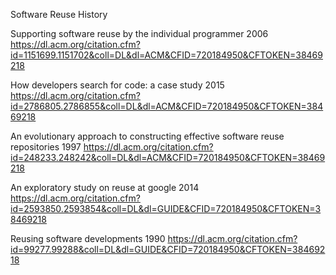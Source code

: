 Software Reuse History

Supporting software reuse by the individual programmer
2006
https://dl.acm.org/citation.cfm?id=1151699.1151702&coll=DL&dl=ACM&CFID=720184950&CFTOKEN=38469218

How developers search for code: a case study
2015
https://dl.acm.org/citation.cfm?id=2786805.2786855&coll=DL&dl=ACM&CFID=720184950&CFTOKEN=38469218

An evolutionary approach to constructing effective software reuse repositories
1997
https://dl.acm.org/citation.cfm?id=248233.248242&coll=DL&dl=ACM&CFID=720184950&CFTOKEN=38469218

An exploratory study on reuse at google
2014
https://dl.acm.org/citation.cfm?id=2593850.2593854&coll=DL&dl=GUIDE&CFID=720184950&CFTOKEN=38469218

Reusing software developments
1990
https://dl.acm.org/citation.cfm?id=99277.99288&coll=DL&dl=GUIDE&CFID=720184950&CFTOKEN=38469218
